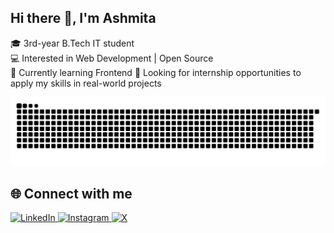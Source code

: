 ## Hi there 👋, I'm Ashmita
🎓 3rd-year B.Tech IT student  
💻 Interested in Web Development | Open Source  
🌱 Currently learning Frontend 
🚀 Looking for internship opportunities to apply my skills in real-world projects

![GitHub Contribution Snake Light](https://raw.githubusercontent.com/iashmita97/iashmita97/output/github-contribution-grid-snake.svg#gh-light-mode-only)
## 🌐 Connect with me  

<p align="left">
  <a href="https://www.linkedin.com/in/ashmita-chatterjee-62272628b/" target="_blank">
    <img src="https://cdn.jsdelivr.net/gh/devicons/devicon/icons/linkedin/linkedin-original.svg" alt="LinkedIn" width="40" height="40"/>
  </a>
  <a href="https://instagram.com/unome_ac16?igshid=NGVhN2U2NjQ0Yg==" target="_blank">
    <img src="https://upload.wikimedia.org/wikipedia/commons/a/a5/Instagram_icon.png" alt="Instagram" width="40" height="40"/>
  </a>
  <a href="https://x.com/YOUR_X_USERNAME" target="_blank" rel="noopener noreferrer">
  <img alt="X" src="https://raw.githubusercontent.com/dheereshagrwal/colored-icons/master/public/logos/x/x.svg" width="40" />
  </a>
</p>
